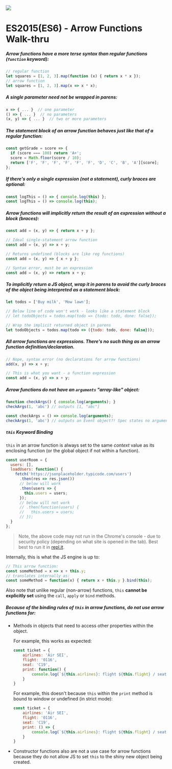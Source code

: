 <img src="https://i.imgur.com/gGKrqF5.png">

# ES2015(ES6) - Arrow Functions Walk-thru

##### Arrow functions have a more terse syntax than regular functions (`function` keyword):

```js
// regular function
let squares = [1, 2, 3].map(function (x) { return x * x });
// arrow function
let squares = [1, 2, 3].map(x => x * x);
```

##### A single parameter need not be wrapped in parens:

```js
x => { ... }  // one parameter
() => { ... }  // no parameters
(x, y) => { ... }  // two or more parameters
```

##### The statement block of an arrow function behaves just like that of a regular function:

```js
const getGrade = score => {
  if (score === 100) return 'A+';
  score = Math.floor(score / 10);
  return ['F', 'F', 'F', 'F', 'F', 'F', 'D', 'C', 'B', 'A'][score];
};
```

##### If there's only a single **expression** (not a statement), curly braces are optional:

```js
const logThis = () => { console.log(this) };
const logThis = () => console.log(this);
```

##### Arrow functions will implicitly return the result of an **expression** without a block (braces):

```js
const add = (x, y) => { return x + y };

// Ideal single-statement arrow function
const add = (x, y) => x + y;

// Returns undefined (blocks are like reg functions)
const add = (x, y) => { x + y };

// Syntax error, must be an expression
const add = (x, y) => return x + y;
```

##### To implicitly return a JS object, wrap it in parens to avoid the curly braces of the object being interpreted as a statement block:

```js
let todos = ['Buy milk', 'Mow lawn'];

// Below line of code won't work - looks like a statement block
// let todoObjects = todos.map(todo => {todo: todo, done: false});

// Wrap the implicit returned object in parens
let todoObjects = todos.map(todo => ({todo: todo, done: false}));
```

##### All arrow functions are expressions.  There's no such thing as an arrow function definition/declaration.

```js
// Nope, syntax error (no declarations for arrow functions)
add(x, y) => x + y;

// This is what you want - a function expression
const add = (x, y) => x + y;
```

##### Arrow functions do not have an `arguments` "array-like" object:

```js
function checkArgs() { console.log(arguments); }
checkArgs(1, 'abc') // outputs [1, "abc"]

const checkArgs = () => console.log(arguments);
checkArgs(1, 'abc') // outputs an Event object?! Spec states no arguments object in arrow functions.
```

##### `this` Keyword Binding

`this` in an arrow function is always set to the same _context_ value as its enclosing function (or the global object if not within a function).

```js
const userRoom = {
  users: [],
  loadUsers: function() {
    fetch('https://jsonplaceholder.typicode.com/users')
      .then(res => res.json())
      // below will work
      .then(users => {
        this.users = users;
      });
      // below will not work
      // .then(function(users) {
      //   this.users = users;
      // });
  }
};
```

> Note, the above code may not run in the Chrome's console - due to security policy (depending on what site is opened in the tab). Best best to run it in [repl.it](https://repl.it).

Internally, this is what the JS engine is up to:

```js
// This arrow function:
const someMethod = x => x + this.y;
// translates internally as:
const someMethod = function(x) { return x + this.y }.bind(this);
```
  
Also note that unlike regular (non-arrow) functions, `this` **cannot be explicitly set** using the `call`, `apply` or `bind` methods.

##### Because of the binding rules of `this` in arrow functions, **do not** use arrow functions for:

- Methods in objects that need to access other properties within the object.

  For example, this works as expected:
 
	```js
	const ticket = {
	    airlines: 'Air SEI',
		flight: '0116',
		seat: 'C19',
	    print: function() {
			console.log(`${this.airlines}: flight ${this.flight} / seat ${this.seat}`);
		}
	}
	```
	
	For example, this doesn't because `this` within the `print` method is bound to window or undefined (in strict mode):
	
	```js
	const ticket = {
	    airlines: 'Air SEI',
		flight: '0116',
		seat: 'C19',
	    print: () => {
			console.log(`${this.airlines}: flight ${this.flight} / seat ${this.seat}`);
		}
	}
	```
- Constructor functions also are not a use case for arrow functions because they do not allow JS to set `this` to the shiny new object being created.



